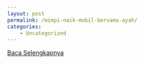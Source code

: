 ```yaml
---
layout: post
permalink: /mimpi-naik-mobil-bersama-ayah/
categories:
    - Uncategorized
---
```


[Baca Selengkapnya](/05)